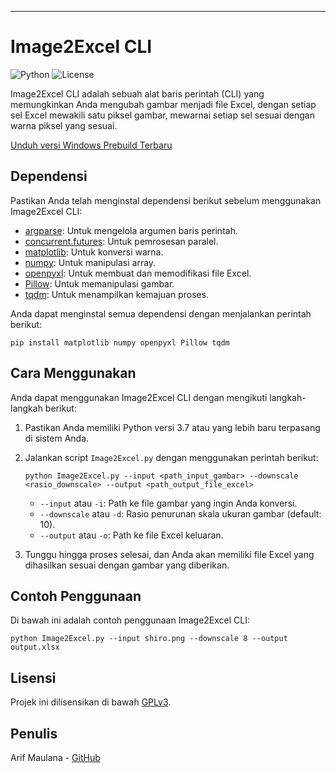 ---

# Image2Excel CLI

![Python](https://img.shields.io/badge/python-v3.7+-blue.svg)
![License](https://img.shields.io/badge/license-GPLv3-blue.svg)

Image2Excel CLI adalah sebuah alat baris perintah (CLI) yang memungkinkan Anda mengubah gambar menjadi file Excel, dengan setiap sel Excel mewakili satu piksel gambar, mewarnai setiap sel sesuai dengan warna piksel yang sesuai.

[Unduh versi Windows Prebuild Terbaru](https://github.com/Arifmaulanaazis/Image2Excel-CLI/releases/latest)

## Dependensi

Pastikan Anda telah menginstal dependensi berikut sebelum menggunakan Image2Excel CLI:

- [argparse](https://docs.python.org/3/library/argparse.html): Untuk mengelola argumen baris perintah.
- [concurrent.futures](https://docs.python.org/3/library/concurrent.futures.html): Untuk pemrosesan paralel.
- [matplotlib](https://matplotlib.org/): Untuk konversi warna.
- [numpy](https://numpy.org/): Untuk manipulasi array.
- [openpyxl](https://openpyxl.readthedocs.io/): Untuk membuat dan memodifikasi file Excel.
- [Pillow](https://python-pillow.org/): Untuk memanipulasi gambar.
- [tqdm](https://github.com/tqdm/tqdm): Untuk menampilkan kemajuan proses.

Anda dapat menginstal semua dependensi dengan menjalankan perintah berikut:

```
pip install matplotlib numpy openpyxl Pillow tqdm
```

## Cara Menggunakan

Anda dapat menggunakan Image2Excel CLI dengan mengikuti langkah-langkah berikut:

1. Pastikan Anda memiliki Python versi 3.7 atau yang lebih baru terpasang di sistem Anda.

2. Jalankan script `Image2Excel.py` dengan menggunakan perintah berikut:

   ```
   python Image2Excel.py --input <path_input_gambar> --downscale <rasio_downscale> --output <path_output_file_excel>
   ```

   - `--input` atau `-i`: Path ke file gambar yang ingin Anda konversi.
   - `--downscale` atau `-d`: Rasio penurunan skala ukuran gambar (default: 10).
   - `--output` atau `-o`: Path ke file Excel keluaran.

3. Tunggu hingga proses selesai, dan Anda akan memiliki file Excel yang dihasilkan sesuai dengan gambar yang diberikan.

## Contoh Penggunaan

Di bawah ini adalah contoh penggunaan Image2Excel CLI:

```
python Image2Excel.py --input shiro.png --downscale 8 --output output.xlsx
```

## Lisensi

Projek ini dilisensikan di bawah [GPLv3](https://www.gnu.org/licenses/gpl-3.0.html).

## Penulis

Arif Maulana - [GitHub](https://github.com/Arifmaulanaazis)
